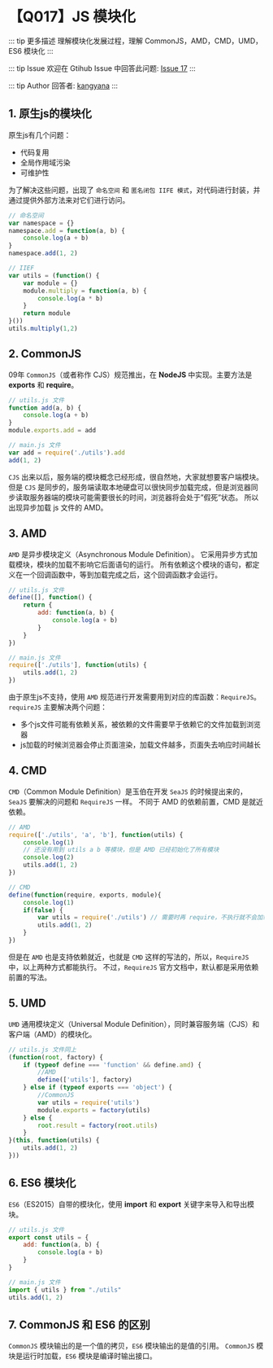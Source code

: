 # 【Q017】JS 模块化

::: tip 更多描述
理解模块化发展过程，理解 CommonJS，AMD，CMD，UMD，ES6 模块化
:::

::: tip Issue
欢迎在 Gtihub Issue 中回答此问题: [Issue 17](https://github.com/kangyana/daily-question/issues/17)
:::

::: tip Author
回答者: [kangyana](https://github.com/kangyana)
:::
## 1. 原生js的模块化
原生js有几个问题：

- 代码复用
- 全局作用域污染
- 可维护性

为了解决这些问题，出现了 `命名空间`  和 `匿名闭包 IIFE 模式`，对代码进行封装，并通过提供外部方法来对它们进行访问。
```javascript
// 命名空间
var namespace = {}
namespace.add = function(a, b) {
    console.log(a + b)
}
namespace.add(1, 2)

// IIEF
var utils = (function() {
    var module = {}
    module.multiply = function(a, b) {
        console.log(a * b)
    }
    return module
}())
utils.multiply(1,2)
```

## 2. CommonJS
09年 `CommonJS`（或者称作 CJS）规范推出，在 **NodeJS** 中实现。主要方法是 **exports** 和 **require**。
```javascript
// utils.js 文件
function add(a, b) {
    console.log(a + b)
}
module.exports.add = add

// main.js 文件
var add = require('./utils').add
add(1, 2)
```
`CJS` 出来以后，服务端的模块概念已经形成，很自然地，大家就想要客户端模块。
但是 `CJS` 是同步的，服务端读取本地硬盘可以很快同步加载完成，但是浏览器同步读取服务器端的模块可能需要很长的时间，浏览器将会处于”假死”状态。
所以出现异步加载 js 文件的 AMD。

## 3. AMD
`AMD` 是异步模块定义（Asynchronous Module Definition）。
它采用异步方式加载模块，模块的加载不影响它后面语句的运行。
所有依赖这个模块的语句，都定义在一个回调函数中，等到加载完成之后，这个回调函数才会运行。

```javascript
// utils.js 文件
define([], function() {
    return {
        add: function(a, b) {
            console.log(a + b)
        }
    }
})

// main.js 文件
require(['./utils'], function(utils) {
    utils.add(1, 2)
})
```

由于原生js不支持，使用 `AMD` 规范进行开发需要用到对应的库函数：`RequireJS`。
`requireJS` 主要解决两个问题：

- 多个js文件可能有依赖关系，被依赖的文件需要早于依赖它的文件加载到浏览器
- js加载的时候浏览器会停止页面渲染，加载文件越多，页面失去响应时间越长

## 4. CMD

`CMD`（Common Module Definition）是玉伯在开发 `SeaJS` 的时候提出来的，`SeaJS` 要解决的问题和 `RequireJS` 一样。
不同于 AMD 的依赖前置，CMD 是就近依赖。

```javascript
// AMD
require(['./utils', 'a', 'b'], function(utils) {
    console.log(1)
    // 还没有用到 utils a b 等模块，但是 AMD 已经初始化了所有模块
    console.log(2)
    utils.add(1, 2)
})

// CMD
define(function(require, exports, module){
    console.log(1)
    if(false) {
        var utils = require('./utils') // 需要时再 require，不执行就不会加载
        utils.add(1, 2)
    }
})
```

但是在 `AMD` 也是支持依赖就近，也就是 `CMD` 这样的写法的，所以，`RequireJS` 中，以上两种方式都能执行。
不过，`RequireJS` 官方文档中，默认都是采用依赖前置的写法。

## 5. UMD
`UMD` 通用模块定义（Universal Module Definition），同时兼容服务端（CJS）和客户端（AMD）的模块化。

```javascript
// utils.js 文件同上
(function(root, factory) {
    if (typeof define === 'function' && define.amd) {
        //AMD
        define(['utils'], factory)
    } else if (typeof exports === 'object') {
        //CommonJS
        var utils = require('utils')
        module.exports = factory(utils)
    } else {
        root.result = factory(root.utils)
    }
}(this, function(utils) {
    utils.add(1, 2)
}))
```

## 6. ES6 模块化
`ES6`（ES2015）自带的模块化，使用 **import** 和 **export** 关键字来导入和导出模块。

```javascript
// utils.js 文件
export const utils = {
    add: function(a, b) {
        console.log(a + b)
    }
}

// main.js 文件
import { utils } from "./utils"
utils.add(1, 2)
```

## 7. CommonJS 和 ES6 的区别
`CommonJS` 模块输出的是一个值的拷贝，`ES6` 模块输出的是值的引用。
`CommonJS` 模块是运行时加载，`ES6` 模块是编译时输出接口。

